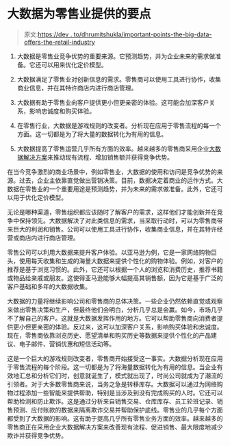 # 大数据为零售业提供的要点

> 原文:[https://dev . to/dhrumitshukla/important-points-the-big-data-offers-the-retail-industry](https://dev.to/dhrumitshukla/important-points-that-big-data-offers-the-retail-industry)

1.  大数据是零售业竞争优势的重要来源。它预测趋势，并为企业未来的需求做准备。它还可以用来优化定价模型。

2.  大数据满足了零售业对创新信息的需求。零售商可以使用工具进行协作，收集商业信息，并在其特许商店内进行商店管理。

3.  大数据有助于零售业向客户提供更小但更亲密的体验。这可能会加深客户关系，影响忠诚度和购买体验。

4.  在零售行业，大数据是游戏规则的改变者。分析现在应用于零售流程的每一个方面。这一切都是为了将大量的数据转化为有用的信息。

5.  大数据提高了零售运营几乎所有方面的效率。越来越多的零售商采用企业[大数据解决方案](https://www.tatvasoft.com/software-development-services/bigdata-bi-analytics)来推动现有流程、增加销售额并获得竞争优势。

在当今竞争激烈的商业场景中，例如零售业，大数据的使用和访问是竞争优势的来源。过去，企业主依靠直觉做出营销决策。目前，数据决定着商业的运作方式。大数据在零售业的一个重要用途是预测趋势，并为未来的需求做准备。此外，它还可以用于优化定价模型。

无论是哪种渠道，零售组织都应该随时了解客户的需求，这样他们才能创新并在竞争中保持领先。大数据解决了对此类信息的需求，当采取行动时，可以为零售商带来巨大的利润和销售。公司可以使用工具进行协作，收集商业信息，并在其特许经营或商店内进行商店管理。

零售公司可以利用大数据来提升客户体验。以亚马逊为例，它是一家网络购物巨头，使用每天收集和生成的海量大数据来提供个性化的购物体验。例如，对客户的推荐是基于浏览习惯的。此外，它还可以根据一个人的浏览和消费历史，推荐书籍或物品给亲戚或朋友。这使得亚马逊能够大幅提高其销售额，因为它是基于广泛的客户基础和多年的大数据收集。

大数据的力量将继续影响公司和零售商的总体决策。一些企业仍然依赖直觉或观察来做出零售决策和生产，但最终他们会明白，分析几乎总是会赢。如今，市场几乎不了解自己的客户。这就是大数据发挥作用的地方。它可以帮助零售商向消费者提供更小但更亲密的体验。反过来，这可以加深客户关系，影响购买体验和忠诚度。现在，零售商依靠浏览历史、愿望清单和购买历史等数据来提供个性化的产品建议、电子邮件、营销优惠和短信活动等。

这是一个巨大的游戏规则改变者，零售商开始接受这一事实。大数据分析现在应用于零售流程的每个阶段。这一切都是为了将海量数据转化为有用的信息。当企业有效地汇总和分析它们时，创意就诞生了，模式就出现了，时尚公司就成为了潮流的引领者。对于大多数零售商来说，当务之急是转移库存。大数据可以通过为网络购物过程添加一些智能来提供帮助，特别是当涉及到没有完成购买的人时。它还可以帮助检测和防止欺诈。这是通过分析来自销售交易、仓库库存、员工轮班记录、销售预测、应付账款的数据来隔离欺诈交易并帮助保护底线。零售业的几乎每个方面都受到了大数据的影响。这有助于提高几乎所有零售业务方面的效率。越来越多的零售商正在采用企业大数据解决方案来改善现有流程、促进销售、最大限度地减少欺诈并获得竞争优势。